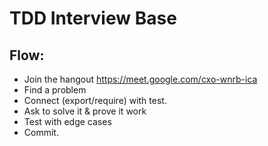 # TDD Interview Base

## Flow:
- Join the hangout https://meet.google.com/cxo-wnrb-ica
- Find a problem
- Connect (export/require) with test.
- Ask to solve it & prove it work
- Test with edge cases
- Commit.
